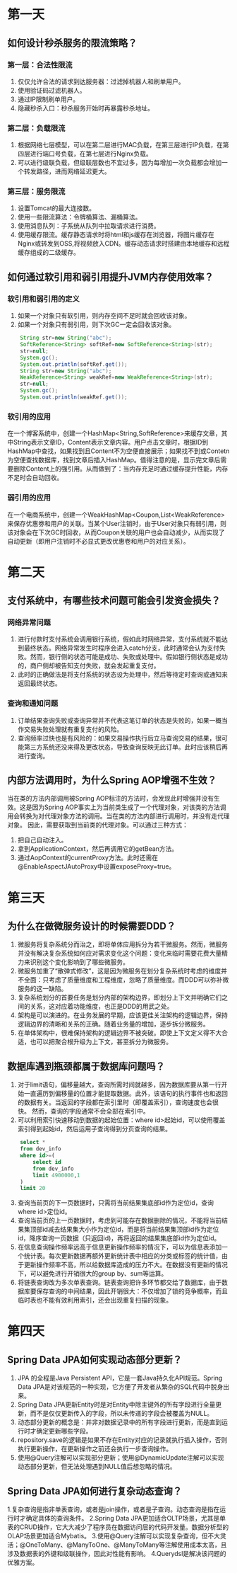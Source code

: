# 第一天
## 如何设计秒杀服务的限流策略？
### 第一层：合法性限流
1. 仅仅允许合法的请求到达服务器：过滤掉机器人和刷单用户。
2. 使用验证码过滤机器人。
3. 通过IP限制刷单用户。
4. 隐藏秒杀入口：秒杀服务开始时再暴露秒杀地址。
### 第二层：负载限流
1. 根据网络七层模型，可以在第二层进行MAC负载，在第三层进行IP负载，在第四层进行端口号负载，在第七层进行Nginx负载。
2. 可以进行级联负载，但级联层数也不宜过多，因为每增加一次负载都会增加一个转发路径，进而网络延迟更大。
### 第三层：服务限流
1. 设置Tomcat的最大连接数。
2. 使用一些限流算法：令牌桶算法、漏桶算法。
3. 使用消息队列：子系统从队列中拉取请求进行消费。
4. 使用缓存限流。缓存静态请求时将html和js缓存在浏览器，将图片缓存在Nginx或转发到OSS,将视频放入CDN。缓存动态请求时搭建由本地缓存和远程缓存组成的二级缓存。

## 如何通过软引用和弱引用提升JVM内存使用效率？
### 软引用和弱引用的定义
1. 如果一个对象只有软引用，则内存空间不足时就会回收该对象。
2. 如果一个对象只有弱引用，则下次GC一定会回收该对象。
```Java
	String str=new String("abc");
	SoftReference<String> softRef=new SoftReference<String>(str);
	str=null;
	System.gc();
	System.out.println(softRef.get());
	String str=new String("abc");
	WeakReference<String> weakRef=new WeakReference<String>(str);
	str=null;
	System.gc();
	System.out.println(weakRef.get());
```
### 软引用的应用
在一个博客系统中，创建一个HashMap<String,SoftReference<Content>>来缓存文章，其中String表示文章ID，Content表示文章内容。用户点击文章时，根据ID到HashMap中查找，如果找到且Content不为空便直接展示；如果找不到或Contetn为空便查找数据库，找到文章后插入HashMap。值得注意的是，显示完文章后需要删除Content上的强引用。从而做到了：当内存充足时通过缓存提升性能，内存不足时会自动回收。

### 弱引用的应用
在一个电商系统中，创建一个WeakHashMap<Coupon,List<WeakReference<User>>来保存优惠劵和用户的关联。当某个User注销时，由于User对象只有弱引用，则该对象会在下次GC时回收，从而Coupon关联的用户也会自动减少，从而实现了自动更新（即用户注销时不必显式更改优惠卷和用户的对应关系）。

# 第二天
## 支付系统中，有哪些技术问题可能会引发资金损失？
### 网络异常问题
1. 进行付款时支付系统会调用银行系统，假如此时网络异常，支付系统就不能达到最终状态。网络异常发生时程序会进入catch分支，此时通常会认为支付失败。然而，银行侧的状态可能是成功、失败或处理中。假如银行侧状态是成功的，商户侧却被告知支付失败，就会发起重复支付。
2. 此时的正确做法是将支付系统的状态设为处理中，然后等待定时查询或通知来返回最终状态。
### 查询和通知问题
1. 订单结果查询失败或查询异常并不代表这笔订单的状态是失败的，如果一概当作交易失败处理就有重复支付的风险。
2. 查询频率过快也是有风险的：如果交易操作执行后立马查询交易的结果，很可能第三方系统还没来得及更改状态，导致查询反映无此订单。此时应该稍后再进行查询。

## 内部方法调用时，为什么Spring AOP增强不生效？
当在类的方法内部调用被Spring AOP标注的方法时，会发现此时增强并没有生效。这是因为Spring AOP事实上为当前类生成了一个代理对象，对该类的方法调用会转换为对代理对象方法的调用。当在类的方法内部进行调用时，并没有走代理对象。
因此，需要获取到当前类的代理对象。可以通过三种方式：
1. 把自己自动注入。
2. 拿到ApplicationContext，然后再调用它的getBean方法。
3. 通过AopContext的currentProxy方法。此时还需在@EnableAspectJAutoProxy中设置exposeProxy=true。

# 第三天
## 为什么在做微服务设计的时候需要DDD？
1. 微服务将复杂系统分而治之，即将单体应用拆分为若干微服务。然而，微服务并没有解决复杂系统如何应对需求变化这个问题：变化来临时需要花费大量精力来识别这个变化影响到了哪些微服务。
2. 微服务加重了“散弹式修改”，这是因为微服务在划分复杂系统时考虑的维度并不全面：只考虑了质量维度和工程维度，忽略了质量维度。而DDD可以弥补微服务的这一缺陷。
3. 复杂系统划分的首要任务是划分内部的架构边界，即划分上下文并明确它们之间的关系，这对应着功能维度，也正是DDD的用武之处。
4. 架构是可以演进的。在业务发展的早期，应该更佳关注架构的逻辑边界，保持逻辑边界的清晰和关系的正确。随着业务量的增加，逐步拆分微服务。
5. 在单体架构中，很难保持架构的逻辑边界不被突破。即使上下文定义得不大合适，也可以把聚合根升级为上下文，甚至拆分为微服务。

## 数据库遇到瓶颈都属于数据库问题吗？
1. 对于limit语句，偏移量越大，查询所需时间就越多，因为数据库要从第一行开始一直遍历到偏移量的位置才能提取数据。此外，该语句的执行事件也和返回的数据有关。当返回的字段都在索引里时（即覆盖索引），查询速度也会很快。    然而，查询的字段通常不会全部在索引中。      
2. 可以利用索引快速移动到数据的起始位置：where id>起始id，可以使用覆盖索引得到起始id，然后运用子查询得到分页查询的结果。
```sql
	select *
	from dev_info
	where id>=(
		select id
		from dev_info
		limit 4900000,1
	)
	limit 20
```
3. 查询当前页的下一页数据时，只需将当前结果集底部id作为定位id，查询where id>定位id。
4. 查询当前页的上一页数据时，考虑到可能存在数据删除的情况，不能将当前结果集顶部id减去结果集大小作为定位id，而是将当前结果集顶部id作为定位id，降序查询一页数据（只返回id)，再将返回的结果集底部id作为定位id。
5. 在信息查询操作频率远高于信息更新操作频率的情况下，可以为信息表添加一个统计表。每次更新数据再额外更新统计表中相应的分类或标签的统计值，由于更新操作频率不高，所以给数据库造成的压力不大。在数据没有更新的情况下，可以避免进行开销很大的group by、sum等运算。
6. 将链表查询改为多次单表查询。链表查询把许多环节都交给了数据库，由于数据库要保存查询的中间结果，因此开销很大：不仅增加了锁的竞争概率，而且临时表也不能有效利用索引，还会出现重复扫描的现象。

# 第四天
## Spring Data JPA如何实现动态部分更新？
1. JPA 的全程是Java Persistent API，它是一套Java持久化API规范。Spring Data JPA是对该规范的一种实现，它方便了开发者从繁杂的SQL代码中脱身出来。 
2. Spring Data JPA更新Entity时是对Entity中除主键外的所有字段进行全量更新，而不是仅仅更新传入的字段，所以未传递的字段会被覆盖为NULL。
3. 动态部分更新的概念是：并非对数据记录中的所有字段进行更新，而是直到运行时才确定更新哪些字段。
4. repository.save的逻辑是如果不存在Entity对应的记录就执行插入操作，否则执行更新操作，在更新操作之前还会执行一步查询操作。
4. 使用@Query注解可以实现部分更新；使用@DynamicUpdate注解可以实现动态部分更新，但无法处理遇到NULL值后想忽略的情况。
## Spring Data JPA如何进行复杂动态查询？
1.复杂查询是指非单表查询，或者是join操作，或者是子查询。动态查询是指在运行时才确定具体的查询条件。
2.Spring Data JPA更加适合OLTP场景，尤其是单表的CRUD操作，它大大减少了程序员在数据访问层的代码开发量。数据分析型的OLAP场景更加适合Mybatis。
3.使用@Query注解可以实现复杂查询，但不大灵活；@OneToMany、@ManyToOne、@ManyToMany等注解使用成本太高，且涉及数据表的外键和级联操作，因此对性能有影响。
4.Querydsl是解决该问题的优雅方案。
